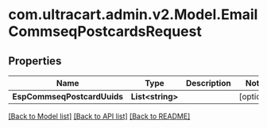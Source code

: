 # com.ultracart.admin.v2.Model.EmailCommseqPostcardsRequest
## Properties

Name | Type | Description | Notes
------------ | ------------- | ------------- | -------------
**EspCommseqPostcardUuids** | **List&lt;string&gt;** |  | [optional] 


[[Back to Model list]](../README.md#documentation-for-models) [[Back to API list]](../README.md#documentation-for-api-endpoints) [[Back to README]](../README.md)

